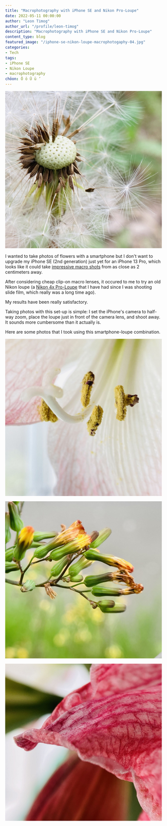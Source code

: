 ```yaml
---
title: "Macrophotography with iPhone SE and Nikon Pro-Loupe"
date: 2022-05-11 00:00:00
author: "Leon Timog"
author_url: "/profile/leon-timog"
description: "Macrophotography with iPhone SE and Nikon Pro-Loupe"
content_type: blog
featured_image: "/iphone-se-nikon-loupe-macrophotogaphy-04.jpg"
categories:
- Tech
tags:
- iPhone SE
- Nikon Loupe
- macrophotography
chōon: Ō ō Ū ū ’
---
```

![Macrophotoraphy with iPhone SE and Nikon Pro-Loupe](iphone-se-nikon-loupe-macrophotogaphy-04.jpg  "[3,024 x 3,024 pixel version](/macrophotography-with-iphone-se-and-nikon-pro-loupe/iphone-se-nikon-loupe-macrophotogaphy-hi-res-04.jpg)")

I wanted to take photos of flowers with a smartphone but I don't want to upgrade my iPhone SE (2nd generation) just yet for an iPhone 13 Pro, which looks like it could take [impressive macro shots](https://timog.org/iphone-macro-photography/) from as close as 2 centimeters away.

After considering cheap clip-on macro lenses, it occured to me to try an old Nikon loupe (a [Nikon 4x Pro-Loupe](/macrophotography-with-iphone-se-and-nikon-pro-loupe/nikon-4x-pro-loupe.jpg) that I have had since I was shooting slide film, which really was a long time ago).

My results have been really satisfactory.

Taking photos with this set-up is simple: I set the iPhone's camera to half-way zoom, place the loupe just in front of the camera lens, and shoot away. It sounds more cumbersome than it actually is.

Here are some photos that I took using this smartphone-loupe combination.

![Macrophotoraphy with iPhone SE and Nikon Pro-Loupe](iphone-se-nikon-loupe-macrophotogaphy-07.jpg "[3,024 x 3,024 pixel version](/macrophotography-with-iphone-se-and-nikon-pro-loupe/iphone-se-nikon-loupe-macrophotogaphy-hi-res-07.jpg)")

![Macrophotoraphy with iPhone SE and Nikon Pro-Loupe](iphone-se-nikon-loupe-macrophotogaphy-05.jpg "[3,024 x 3,024 pixel version](/macrophotography-with-iphone-se-and-nikon-pro-loupe/iphone-se-nikon-loupe-macrophotogaphy-hi-res-05.jpg)")

![Macrophotoraphy with iPhone SE and Nikon Pro-Loupe](iphone-se-nikon-loupe-macrophotogaphy-06.jpg "[3,024 x 3,024 pixel version](/macrophotography-with-iphone-se-and-nikon-pro-loupe/iphone-se-nikon-loupe-macrophotogaphy-hi-res-06.jpg)")